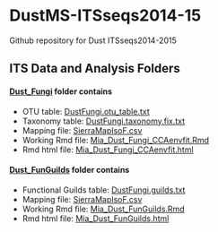 # DustMS-ITSseqs2014-15

Github repository for Dust ITSseqs2014-2015

## ITS Data and Analysis Folders

#### [Dust_Fungi](Dust_Fungi/) folder contains
- OTU table: [DustFungi.otu_table.txt](Dust_Fungi/DustFungi.otu_table.txt)
- Taxonomy table: [DustFungi.taxonomy.fix.txt](Dust_Fungi/DustFungi.taxonomy.fix.txt)
- Mapping file: [SierraMapIsoF.csv](Dust_Fungi/SierraMapIsoF.csv)
- Working Rmd file: [Mia_Dust_Fungi_CCAenvfit.Rmd](Dust_Fungi/Mia_Dust_Fungi_CCAenvfit.Rmd)
- Rmd html file: [Mia_Dust_Fungi_CCAenvfit.html](Dust_Fungi/Mia_Dust_Fungi_CCAenvfit.html)

#### [Dust_FunGuilds](Dust_FunGuilds/) folder contains
- Functional Guilds table: [DustFungi.guilds.txt](Dust_FunGuilds/DustFungi.guilds.txt)
- Mapping file: [SierraMapIsoF.csv](Dust_FunGuilds/SierraMapIsoF.csv)
- Working Rmd file: [Mia_Dust_FunGuilds.Rmd](Dust_FunGuilds/Mia_Dust_FunGuilds.Rmd)
- Rmd html file: [Mia_Dust_FunGuilds.html](Dust_FunGuilds/Mia_Dust_FunGuilds.html)
